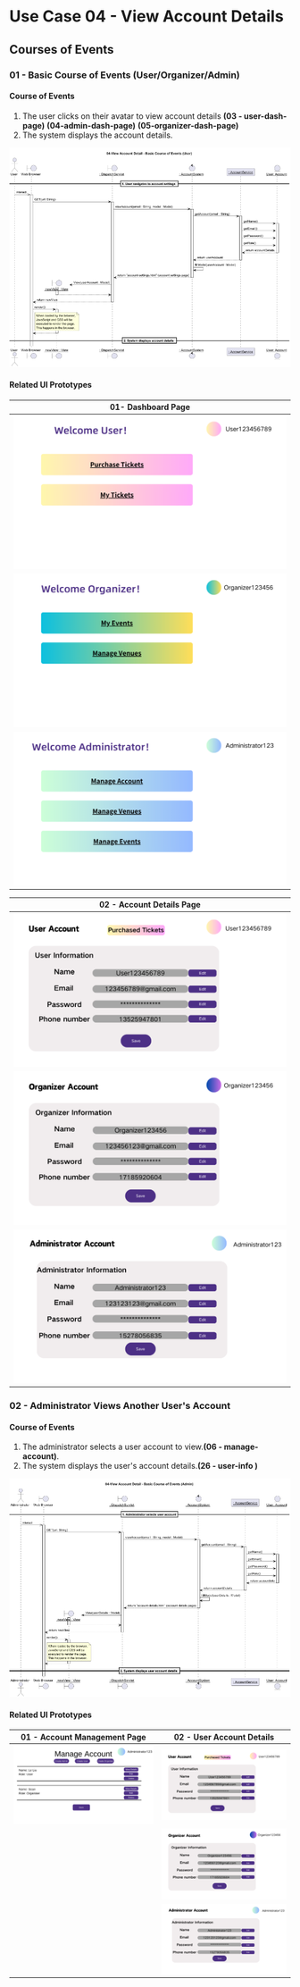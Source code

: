 # Use Case 04 - View Account Details

## Courses of Events

### 01 - Basic Course of Events (User/Organizer/Admin)

#### Course of Events
1. The user clicks on their avatar to view account details **(03 - user-dash-page)** **(04-admin-dash-page)** **(05-organizer-dash-page)**
2. The system displays the account details.

![Use Case Name - Basic Course of Events](/03-design/images/04-view-account-details(User).png)
   
#### Related UI Prototypes
| 01- Dashboard Page|
|:-----------------------------------------:|
|![User Dashboard Page](/01-requirements/ui/03-user-dash-page.png)|
|![Organizer Dash Page](/01-requirements/ui/05-organiser-dash-page.png)|
|![Admin Dash Page](/01-requirements/ui/04-admin-dash-page.png)|

|                      02 - Account Details Page                       |
|:--------------------------------------------------------------------:|
|      ![Account Settings](/01-requirements/ui/26-user-info.png)       |
| ![Account Settings](/01-requirements/ui/22-organizer-infomation.png) |
|   ![Account Settings](/01-requirements/ui/10-Admin-infomation.png)   |

### 02 - Administrator Views Another User's Account

#### Course of Events
1. The administrator selects a user account to view.**(06 - manage-account)**.
2. The system displays the user's account details.**(26 - user-info )**

![Use Case Name - Basic Course of Events](/03-design/images/04-view-account-details(Admin).png)
#### Related UI Prototypes
|                   01 - Account Management Page                   |                      02 - User Account Details                       |
|:----------------------------------------------------------------:|:--------------------------------------------------------------------:|
| ![Account Management](/01-requirements/ui/06-manage-account.png) |      ![Account Settings](/01-requirements/ui/26-user-info.png)       |
|                                                                  | ![Account Settings](/01-requirements/ui/22-organizer-infomation.png) |
|                                                                  |   ![Account Settings](/01-requirements/ui/10-Admin-infomation.png)   |
                                                        